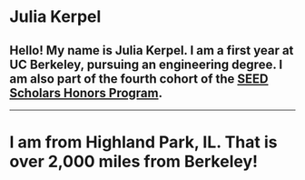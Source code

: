 # Julia Kerpel
## Hello! My name is Julia Kerpel. I am a first year at UC Berkeley, pursuing an engineering degree. I am also part of the fourth cohort of the [SEED Scholars Honors Program](https://seedscholars.berkeley.edu/home).
<hr>

# I am from Highland Park, IL. That is over 2,000 miles from Berkeley!
